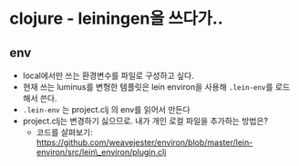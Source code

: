 # clojure - leiningen을 쓰다가..



## env

* local에서만 쓰는 환경변수를 파일로 구성하고 싶다.
* 현재 쓰는 luminus를 변형한 템플릿은 lein environ을 사용해 `.lein-env`를 로드해서 쓴다.
* `.lein-env` 는 project.clj 의  env를 읽어서 만든다
* project.clj는 변경하기 싫으므로. 내가 개인 로컬 파일을 추가하는 방법은? 
  * 코드를 살펴보기: https://github.com/weavejester/environ/blob/master/lein-environ/src/lein\_environ/plugin.clj



